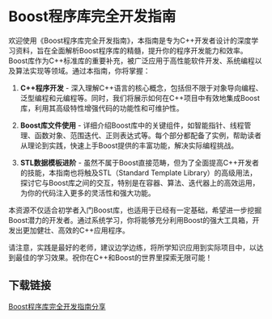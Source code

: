 # Boost程序库完全开发指南

欢迎使用《Boost程序库完全开发指南》，本指南是专为C++开发者设计的深度学习资料，旨在全面解析Boost程序库的精髓，提升你的程序开发能力和效率。Boost库作为C++标准库的重要补充，被广泛应用于高性能软件开发、系统编程以及算法实现等领域。通过本指南，你将掌握：

1. **C++程序开发** - 深入理解C++语言的核心概念，包括但不限于对象导向编程、泛型编程和元编程等。同时，我们将展示如何在C++项目中有效地集成Boost库，利用其高级特性增强代码的功能性和可维护性。

2. **Boost库文件使用** - 详细介绍Boost库中的关键组件，如智能指针、线程管理、函数对象、范围迭代、正则表达式等。每个部分都配备了实例，帮助读者从理论到实践，快速上手Boost提供的丰富功能，解决实际编程挑战。

3. **STL数据模板进阶** - 虽然不属于Boost直接范畴，但为了全面提高C++开发者的技能，本指南也将触及STL（Standard Template Library）的高级用法，探讨它与Boost库之间的交互，特别是在容器、算法、迭代器上的高效运用，为你的代码注入更多的灵活性和强大功能。

本资源不仅适合初学者入门Boost库，也适用于已经有一定基础，希望进一步挖掘Boost潜力的开发者。通过系统学习，你将能够充分利用Boost的强大工具箱，开发出更加健壮、高效的C++应用程序。

请注意，实践是最好的老师，建议边学边练，将所学知识应用到实际项目中，以达到最佳的学习效果。祝你在C++和Boost的世界里探索无限可能！

## 下载链接

[Boost程序库完全开发指南分享](https://pan.quark.cn/s/f7d3fe46f337)